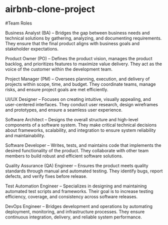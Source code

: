 # airbnb-clone-project

#Team Roles


Business Analyst (BA) – Bridges the gap between business needs and technical solutions by gathering, analyzing, and documenting requirements. They ensure that the final product aligns with business goals and stakeholder expectations.

Product Owner (PO) – Defines the product vision, manages the product backlog, and prioritizes features to maximize value delivery. They act as the voice of the customer within the development team.

Project Manager (PM) – Oversees planning, execution, and delivery of projects within scope, time, and budget. They coordinate teams, manage risks, and ensure project goals are met efficiently.

UI/UX Designer – Focuses on creating intuitive, visually appealing, and user-centered interfaces. They conduct user research, design wireframes and prototypes, and ensure a seamless user experience.

Software Architect – Designs the overall structure and high-level components of a software system. They make critical technical decisions about frameworks, scalability, and integration to ensure system reliability and maintainability.

Software Developer – Writes, tests, and maintains code that implements the desired functionality of the product. They collaborate with other team members to build robust and efficient software solutions.

Quality Assurance (QA) Engineer – Ensures the product meets quality standards through manual and automated testing. They identify bugs, report defects, and verify fixes before release.

Test Automation Engineer – Specializes in designing and maintaining automated test scripts and frameworks. Their goal is to increase testing efficiency, coverage, and consistency across software releases.

DevOps Engineer – Bridges development and operations by automating deployment, monitoring, and infrastructure processes. They ensure continuous integration, delivery, and reliable system performance.
